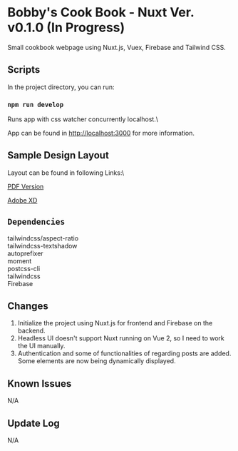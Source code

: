 # Bobby's Cook Book - Nuxt Ver. v0.1.0 (In Progress)

Small cookbook webpage using Nuxt.js, Vuex, Firebase and Tailwind CSS.

## Scripts

In the project directory, you can run:

### `npm run develop`

Runs app with css watcher concurrently localhost.\

App can be found in [http://localhost:3000](http://localhost:3000) for more information.

## Sample Design Layout

Layout can be found in following Links:\

[PDF Version](https://drive.google.com/file/d/1HIL0IOkn7GSX_48taIbAhtnk6SjPYrId/view?usp=sharing)

[Adobe XD](https://xd.adobe.com/view/97f6bf09-b82c-415d-afbd-d3ae0694106a-c2a5/)

## `Dependencies`

tailwindcss/aspect-ratio\
tailwindcss-textshadow\
autoprefixer\
moment\
postcss-cli\
tailwindcss\
Firebase

## Changes

1. Initialize the project using Nuxt.js for frontend and Firebase on the backend.
2. Headless UI doesn't support Nuxt running on Vue 2, so I need to work the UI manually.
3. Authentication and some of functionalities of regarding posts are added. Some elements are now being dynamically displayed.

## Known Issues

N/A

## Update Log

N/A
